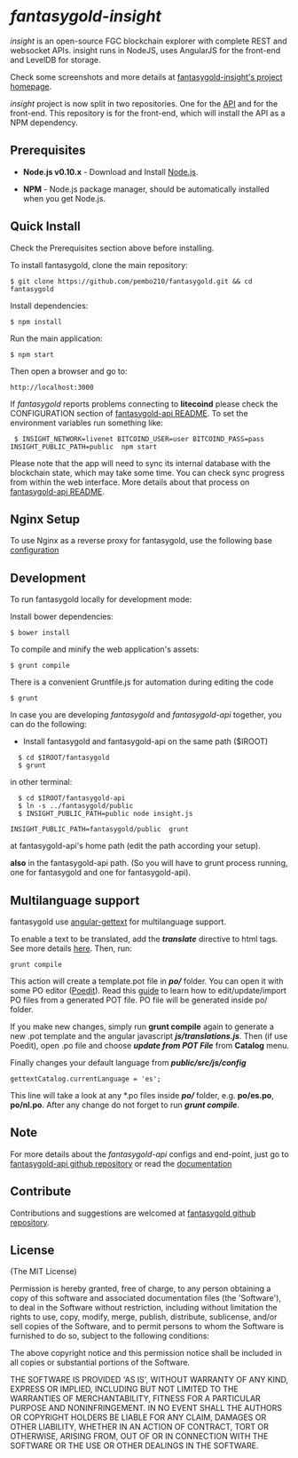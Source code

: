 # *fantasygold-insight*

*insight* is an open-source FGC blockchain explorer with complete REST and websocket APIs.
insight runs in NodeJS, uses AngularJS for the front-end and LevelDB for storage.

Check some screenshots and more details at [fantasygold-insight's project homepage](https://github.com/scottie/fantasygold-insight).

*insight* project is now split in two repositories. One for the [API](https://github.com/pembo210/fantasygold-api)
and for the front-end. This repository is for the front-end, which will install the API as a NPM dependency.


## Prerequisites

* **Node.js v0.10.x** - Download and Install [Node.js](http://www.nodejs.org/download/).

* **NPM** - Node.js package manager, should be automatically installed when you get Node.js.


## Quick Install
  Check the Prerequisites section above before installing.

  To install fantasygold, clone the main repository:

    $ git clone https://github.com/pembo210/fantasygold.git && cd fantasygold

  Install dependencies:

    $ npm install
    
  Run the main application:

    $ npm start
    
  Then open a browser and go to:

    http://localhost:3000

  If *fantasygold* reports problems connecting to **litecoind** please check the CONFIGURATION section of 
  [fantasygold-api README](https://github.com/pembo210/fantasygold-api/blob/master/README.md). To set the 
  environment variables run something like:
  
     $ INSIGHT_NETWORK=livenet BITCOIND_USER=user BITCOIND_PASS=pass INSIGHT_PUBLIC_PATH=public  npm start


  Please note that the app will need to sync its internal database
  with the blockchain state, which may take some time. You can check
  sync progress from within the web interface. More details about that process
  on [fantasygold-api README](https://github.com/pembo210/fantasygold-api/blob/master/README.md). 
  
  
## Nginx Setup

To use Nginx as a reverse proxy for fantasygold, use the following base [configuration](https://gist.github.com/matiu/bdd5e55ff0ad90b54261)


## Development

To run fantasygold locally for development mode:

Install bower dependencies:

```
$ bower install
```

To compile and minify the web application's assets:

```
$ grunt compile
```

There is a convenient Gruntfile.js for automation during editing the code

```
$ grunt
```

In case you are developing *fantasygold* and *fantasygold-api* together, you can do the following:

* Install fantasygold and fantasygold-api on the same path ($IROOT)

```
  $ cd $IROOT/fantasygold
  $ grunt
```

in other terminal:

```
  $ cd $IROOT/fantasygold-api
  $ ln -s ../fantasygold/public
  $ INSIGHT_PUBLIC_PATH=public node insight.js 
```


``` 
INSIGHT_PUBLIC_PATH=fantasygold/public  grunt
```

at fantasygold-api's home path (edit the path according your setup).

**also** in the fantasygold-api path. (So you will have to grunt process running, one for fantasygold and one for fantasygold-api).


## Multilanguage support

fantasygold use [angular-gettext](http://angular-gettext.rocketeer.be) for
multilanguage support. 

To enable a text to be translated, add the ***translate*** directive to html tags. See more details [here](http://angular-gettext.rocketeer.be/dev-guide/annotate/). Then, run:

```
grunt compile
```

This action will create a template.pot file in ***po/*** folder. You can open
it with some PO editor ([Poedit](http://poedit.net)). Read this [guide](http://angular-gettext.rocketeer.be/dev-guide/translate/) to learn how to edit/update/import PO files from a generated POT file. PO file will be generated inside po/ folder.

If you make new changes, simply run **grunt compile** again to generate a new .pot template and the angular javascript ***js/translations.js***. Then (if use Poedit), open .po file and choose ***update from POT File*** from **Catalog** menu.

Finally changes your default language from ***public/src/js/config*** 

```
gettextCatalog.currentLanguage = 'es';
```

This line will take a look at any *.po files inside ***po/*** folder, e.g.
**po/es.po**, **po/nl.po**. After any change do not forget to run ***grunt
compile***.


## Note

For more details about the *fantasygold-api* configs and end-point, just go to [fantasygold-api github repository](https://github.com/pembo210/fantasygold-api) or read the [documentation](https://github.com/pembo210/fantasygold-api/blob/master/README.md)

## Contribute

Contributions and suggestions are welcomed at [fantasygold github repository](https://github.com/pembo210/fantasygold).


## License
(The MIT License)

Permission is hereby granted, free of charge, to any person obtaining
a copy of this software and associated documentation files (the
'Software'), to deal in the Software without restriction, including
without limitation the rights to use, copy, modify, merge, publish,
distribute, sublicense, and/or sell copies of the Software, and to
permit persons to whom the Software is furnished to do so, subject to
the following conditions:

The above copyright notice and this permission notice shall be
included in all copies or substantial portions of the Software.

THE SOFTWARE IS PROVIDED 'AS IS', WITHOUT WARRANTY OF ANY KIND,
EXPRESS OR IMPLIED, INCLUDING BUT NOT LIMITED TO THE WARRANTIES OF
MERCHANTABILITY, FITNESS FOR A PARTICULAR PURPOSE AND NONINFRINGEMENT.
IN NO EVENT SHALL THE AUTHORS OR COPYRIGHT HOLDERS BE LIABLE FOR ANY
CLAIM, DAMAGES OR OTHER LIABILITY, WHETHER IN AN ACTION OF CONTRACT,
TORT OR OTHERWISE, ARISING FROM, OUT OF OR IN CONNECTION WITH THE
SOFTWARE OR THE USE OR OTHER DEALINGS IN THE SOFTWARE.
